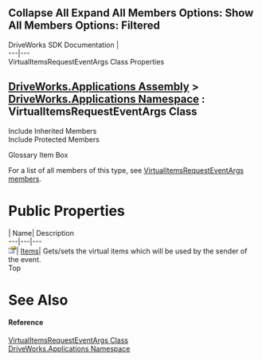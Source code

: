        

 Collapse All Expand All  Members Options: Show All  Members Options: Filtered   
---  
DriveWorks SDK Documentation  |   
---|---  
VirtualItemsRequestEventArgs Class Properties   
  
[DriveWorks.Applications Assembly](topic13.md) > [DriveWorks.Applications Namespace](topic16.md) : VirtualItemsRequestEventArgs Class  
---  
  
Include Inherited Members    
Include Protected Members    


Glossary Item Box

For a list of all members of this type, see [VirtualItemsRequestEventArgs members](topic1193.md).

# Public Properties

| Name| Description  
---|---|---  
![Public Property](dotnetimages/publicProperty.gif)| [Items](topic1199.md)| Gets/sets the virtual items which will be used by the sender of the event.   
Top

# See Also

#### Reference

[VirtualItemsRequestEventArgs Class](topic1192.md)   
[DriveWorks.Applications Namespace](topic16.md)


